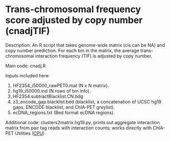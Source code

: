 # Trans-chromosomal frequency score adjusted by copy number (cnadjTIF)


Description:  An R script that takes genome-wide matrix (cis can be NA) and copy number prediction. For each bin in the matrix, 
the average trans-chromosomal interaction frequency (TIF) is adjusted by copy number. 


Main code: cnadj.R  


Inputs included here: 
1) HF2354_i50000_rawPET0.mat (N x N matrix). 
2) hg19_i50000.ind (N rows of bin info).
3) HF2354.subtractBlacklist.CN.bdg 
4) z3_encode_gap.blacklist.bed (blacklist, a concatenation of UCSC hg19 gaps, ENCODE blacklist, and ChIA-PET greylist).
5) ecDNA_regions.txt (Bed format ecDNA regions).


Additional code: 
clusters2matrix.hg19.py, prints out aggregate interaction matrix from pair tag reads with interaction counts; works directly with ChIA-PET Utilities ([CPU](https://github.com/cheehongsg/CPU/wiki))

